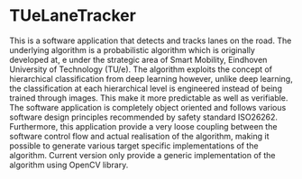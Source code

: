 # TUeLaneTracker 
This is a software application that detects and tracks lanes on the road. The underlying algorithm is a probabilistic algorithm which is originally developed at, e under the strategic area of Smart Mobility, Eindhoven University of Technology (TU/e). The algorithm exploits the concept of hierarchical classification from deep learning however, unlike deep learning, the classification at each hierarchical level is engineered instead of being trained through images. This make it more predictable as well as verifiable. The software application is completely object oriented and follows various software design principles recommended by safety standard ISO26262. Furthermore, this application provide a very loose coupling between the software control flow and actual realisation of the algorithm, making it possible to generate various target specific implementations of the algorithm. Current version only provide a generic implementation of the algorithm using OpenCV library.

